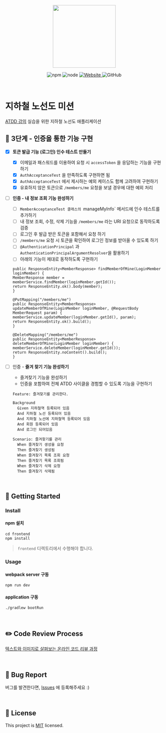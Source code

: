 <p align="center">
    <img width="200px;" src="https://raw.githubusercontent.com/woowacourse/atdd-subway-admin-frontend/master/images/main_logo.png"/>
</p>
<p align="center">
  <img alt="npm" src="https://img.shields.io/badge/npm-%3E%3D%205.5.0-blue">
  <img alt="node" src="https://img.shields.io/badge/node-%3E%3D%209.3.0-blue">
  <a href="https://edu.nextstep.camp/c/R89PYi5H" alt="nextstep atdd">
    <img alt="Website" src="https://img.shields.io/website?url=https%3A%2F%2Fedu.nextstep.camp%2Fc%2FR89PYi5H">
  </a>
  <img alt="GitHub" src="https://img.shields.io/github/license/next-step/atdd-subway-service">
</p>

<br>

# 지하철 노선도 미션

[ATDD 강의](https://edu.nextstep.camp/c/R89PYi5H) 실습을 위한 지하철 노선도 애플리케이션

## 🚀 3단계 - 인증을 통한 기능 구현

- [x] **토큰 발급 기능 (로그인) 인수 테스트 만들기**
  - [x] 이메일과 패스워드를 이용하여 요청 시 `accessToken` 을 응답하는 기능을 구현하기
  - [x] `AuthAcceptanceTest` 을 만족하도록 구현하면 됨
  - [x] `AuthAcceptanceTest` 에서 제시하는 예외 케이스도 함께 고려하여 구현하기
  - [x] 유효하지 않은 토큰으로 `/members/me` 요청을 보낼 경우에 대한 예외 처리
- [ ] **인증 - 내 정보 조회 기능 완성하기**
  - [ ] `MemberAcceptanceTest 클래스의 `manageMyInfo` 메서드에 인수 테스트를 추가하기
  - [ ] 내 정보 조회, 수정, 삭제 기능을 `/members/me` 라는 URI 요청으로 동작하도록 검증
  - [ ] 로그인 후 발급 받은 토큰을 포함해서 요청 하기
  - [ ] `/members/me` 요청 시 토큰을 확인하여 로그인 정보를 받아올 수 있도록 하기
  - [ ] `@AuthenticationPrincipal` 과 `AuthenticationPrincipalArgumentResolver`을 활용하기
  - [ ] 아래의 기능이 제대로 동작하도록 구현하기
  ```@GetMapping("/members/me")
  public ResponseEntity<MemberResponse> findMemberOfMine(LoginMember loginMember) {
  MemberResponse member = memberService.findMember(loginMember.getId());
  return ResponseEntity.ok().body(member);
  }
  
  @PutMapping("/members/me")
  public ResponseEntity<MemberResponse> updateMemberOfMine(LoginMember loginMember, @RequestBody MemberRequest param) {
  memberService.updateMember(loginMember.getId(), param);
  return ResponseEntity.ok().build();
  }
  
  @DeleteMapping("/members/me")
  public ResponseEntity<MemberResponse> deleteMemberOfMine(LoginMember loginMember) {
  memberService.deleteMember(loginMember.getId());
  return ResponseEntity.noContent().build();
  }
  ```

- [ ] 인증 - **즐겨 찾기 기능 완성하기**
  - 즐겨찾기 기능을 완성하기
  - 인증을 포함하여 전체 ATDD 사이클을 경험할 수 있도록 기능을 구현하기

  ```
  Feature: 즐겨찾기를 관리한다.

  Background 
    Given 지하철역 등록되어 있음
    And 지하철 노선 등록되어 있음
    And 지하철 노선에 지하철역 등록되어 있음
    And 회원 등록되어 있음
    And 로그인 되어있음

  Scenario: 즐겨찾기를 관리
    When 즐겨찾기 생성을 요청
    Then 즐겨찾기 생성됨
    When 즐겨찾기 목록 조회 요청
    Then 즐겨찾기 목록 조회됨
    When 즐겨찾기 삭제 요청
    Then 즐겨찾기 삭제됨
  ```
<br>

## 🚀 Getting Started

### Install

#### npm 설치

```
cd frontend
npm install
```
> `frontend` 디렉토리에서 수행해야 합니다.

### Usage
#### webpack server 구동
```
npm run dev
```
#### application 구동
```
./gradlew bootRun
```
<br>

## ✏️ Code Review Process
[텍스트와 이미지로 살펴보는 온라인 코드 리뷰 과정](https://github.com/next-step/nextstep-docs/tree/master/codereview)

<br>

## 🐞 Bug Report

버그를 발견한다면, [Issues](https://github.com/next-step/atdd-subway-service/issues) 에 등록해주세요 :)

<br>

## 📝 License

This project is [MIT](https://github.com/next-step/atdd-subway-service/blob/master/LICENSE.md) licensed.
